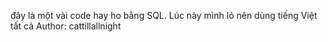 đây là một vài code hay ho bằng SQL. Lúc này mình lỏ nên dùng tiếng Việt tất cả
Author: cattillallnight
